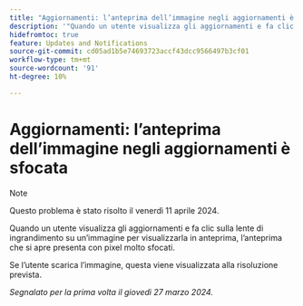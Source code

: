 ```yaml
---
title: "Aggiornamenti: l’anteprima dell’immagine negli aggiornamenti è sfocata"
description: '"Quando un utente visualizza gli aggiornamenti e fa clic sulla lente di ingrandimento su un’immagine per visualizzarla in anteprima, l’anteprima che si apre è estremamente sfocata e con pixel".'
hidefromtoc: true
feature: Updates and Notifications
source-git-commit: cd05ad1b5e74693723accf43dcc9566497b3cf01
workflow-type: tm+mt
source-wordcount: '91'
ht-degree: 10%

---
```



# Aggiornamenti: l’anteprima dell’immagine negli aggiornamenti è sfocata

>[!NOTE]
>
>Questo problema è stato risolto il venerdì 11 aprile 2024.

Quando un utente visualizza gli aggiornamenti e fa clic sulla lente di ingrandimento su un’immagine per visualizzarla in anteprima, l’anteprima che si apre presenta con pixel molto sfocati.

Se l’utente scarica l’immagine, questa viene visualizzata alla risoluzione prevista.

_Segnalato per la prima volta il giovedì 27 marzo 2024._

